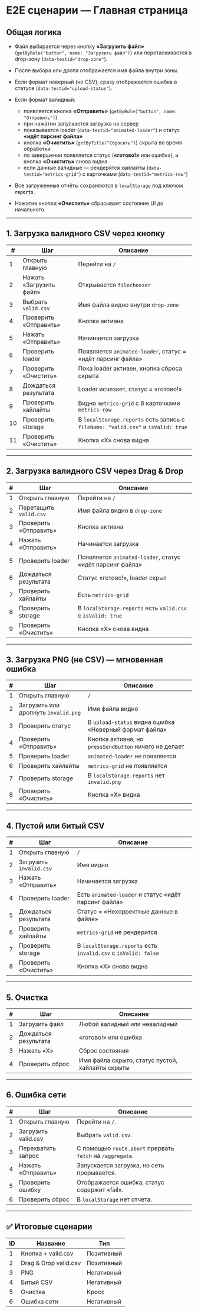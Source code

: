 # E2E сценарии — Главная страница

## **Общая логика**

- Файл выбирается через кнопку **«Загрузить файл»** (`getByRole("button", name: "Загрузить файл")`) или перетаскивается в drop-зону (`data-testid="drop-zone"`).
- После выбора или дропа отображается имя файла внутри зоны.
- Если формат неверный (не CSV), сразу отображается ошибка в статусе (`data-testid="upload-status"`).
- Если формат валидный:

  - появляется кнопка **«Отправить»** (`getByRole("button", name: "Отправить")`)
  - при нажатии запускается загрузка на сервер
  - показывается loader (`data-testid="animated-loader"`) и статус **«идёт парсинг файла»**
  - кнопка **«Очистить»** (`getByTitle("Сбросить")`) скрыта во время обработки
  - по завершении появляется статус (**«готово!»** или ошибка), и кнопка **«Очистить»** снова видна
  - если данные валидные — рендерятся хайлайты (`data-testid="metrics-grid"`) с карточками (`data-testid="metrics-row"`)

- Все загруженные отчёты сохраняются в `localStorage` под ключом **`reports`**.
- Нажатие кнопки **«Очистить»** сбрасывает состояние UI до начального.

---

## **1. Загрузка валидного CSV через кнопку**

| #   | Шаг                     | Описание                                                                         |
| --- | ----------------------- | -------------------------------------------------------------------------------- |
| 1   | Открыть главную         | Перейти на `/`                                                                   |
| 2   | Нажать «Загрузить файл» | Открывается `filechooser`                                                        |
| 3   | Выбрать `valid.csv`     | Имя файла видно внутри `drop-zone`                                               |
| 4   | Проверить «Отправить»   | Кнопка активна                                                                   |
| 5   | Нажать «Отправить»      | Начинается загрузка                                                              |
| 6   | Проверить loader        | Появляется `animated-loader`, статус = «идёт парсинг файла»                      |
| 7   | Проверить «Очистить»    | Пока loader активен, кнопка сброса скрыта                                        |
| 8   | Дождаться результата    | Loader исчезает, статус = «готово!»                                              |
| 9   | Проверить хайлайты      | Видно `metrics-grid` с 8 карточками `metrics-row`                                |
| 10  | Проверить storage       | В `localStorage.reports` есть запись с `fileName: "valid.csv"` и `isValid: true` |
| 11  | Проверить «Очистить»    | Кнопка «X» снова видна                                                           |

---

## **2. Загрузка валидного CSV через Drag & Drop**

| #   | Шаг                    | Описание                                                    |
| --- | ---------------------- | ----------------------------------------------------------- |
| 1   | Открыть главную        | Перейти на `/`                                              |
| 2   | Перетащить `valid.csv` | Имя файла видно в `drop-zone`                               |
| 3   | Проверить «Отправить»  | Кнопка активна                                              |
| 4   | Нажать «Отправить»     | Начинается загрузка                                         |
| 5   | Проверить loader       | Появляется `animated-loader`, статус «идёт парсинг файла»   |
| 6   | Дождаться результата   | Статус «готово!», loader скрыт                              |
| 7   | Проверить хайлайты     | Есть `metrics-grid`                                         |
| 8   | Проверить storage      | В `localStorage.reports` есть `valid.csv` с `isValid: true` |
| 9   | Проверить «Очистить»   | Кнопка «X» снова видна                                      |

---

## **3. Загрузка PNG (не CSV) — мгновенная ошибка**

| #   | Шаг                                  | Описание                                               |
| --- | ------------------------------------ | ------------------------------------------------------ |
| 1   | Открыть главную                      | `/`                                                    |
| 2   | Загрузить или дропнуть `invalid.png` | Имя файла видно                                        |
| 3   | Проверить статус                     | В `upload-status` видна ошибка «Неверный формат файла» |
| 4   | Проверить «Отправить»                | Кнопка активна, но `pressSendButton` ничего не делает  |
| 5   | Проверить loader                     | `animated-loader` не появляется                        |
| 6   | Проверить хайлайты                   | `metrics-grid` не появляется                           |
| 7   | Проверить storage                    | В `localStorage.reports` нет `invalid.png`             |
| 8   | Проверить «Очистить»                 | Кнопка «X» видна                                       |

---

## **4. Пустой или битый CSV**

| #   | Шаг                     | Описание                                                       |
| --- | ----------------------- | -------------------------------------------------------------- |
| 1   | Открыть главную         | `/`                                                            |
| 2   | Загрузить `invalid.csv` | Имя видно                                                      |
| 3   | Нажать «Отправить»      | Начинается загрузка                                            |
| 4   | Проверить loader        | Есть `animated-loader` и статус «идёт парсинг файла»           |
| 5   | Дождаться результата    | Статус = «Некорректные данные в файле»                         |
| 6   | Проверить хайлайты      | `metrics-grid` не рендерится                                   |
| 7   | Проверить storage       | В `localStorage.reports` есть `invalid.csv` с `isValid: false` |
| 8   | Проверить «Очистить»    | Кнопка «X» снова видна                                         |

---

## **5. Очистка**

| #   | Шаг                  | Описание                                         |
| --- | -------------------- | ------------------------------------------------ |
| 1   | Загрузить файл       | Любой валидный или невалидный                    |
| 2   | Дождаться результата | «готово!» или ошибка                             |
| 3   | Нажать «X»           | Сброс состояния                                  |
| 4   | Проверить сброс      | Имя файла скрыто, статус пустой, хайлайты скрыты |

---

## **6. Ошибка сети**

| #   | Шаг                 | Описание                                                  |
| --- | ------------------- | --------------------------------------------------------- |
| 1   | Открыть главную     | Перейти на `/`.                                           |
| 2   | Загрузить valid.csv | Выбрать `valid.csv`.                                      |
| 3   | Перехватить запрос  | С помощью `route.abort` прервать `fetch` на `/aggregate`. |
| 4   | Нажать «Отправить»  | Запускается загрузка, но сеть прерывается.                |
| 5   | Проверить ошибку    | Отображается ошибка, статус содержит «fail».              |
| 6   | Проверить сброс     | В `localStorage` нет отчета.                              |

---

## ✅ Итоговые сценарии

| ID  | Название              | Тип        |
| --- | --------------------- | ---------- |
| 1   | Кнопка + valid.csv    | Позитивный |
| 2   | Drag & Drop valid.csv | Позитивный |
| 3   | PNG                   | Негативный |
| 4   | Битый CSV             | Негативный |
| 5   | Очистка               | Кросс      |
| 6   | Ошибка сети           | Негативный |
